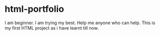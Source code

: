 # html-portfolio
I am beginner. I am trying my best. Help me anyone who can help. This is my first HTML project as i have learnt till now.
